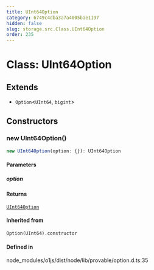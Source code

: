 ```yaml
---
title: UInt64Option
category: 6749c4dba3a7a4005bae1197
hidden: false
slug: storage.src.Class.UInt64Option
order: 235
---
```


# Class: UInt64Option

## Extends

- `Option`\<`UInt64`, `bigint`\>

## Constructors

### new UInt64Option()

```ts
new UInt64Option(option: {}): UInt64Option
```

#### Parameters

##### option

#### Returns

[`UInt64Option`](storagesrcclassuint64option)

#### Inherited from

`Option(UInt64).constructor`

#### Defined in

node\_modules/o1js/dist/node/lib/provable/option.d.ts:35

